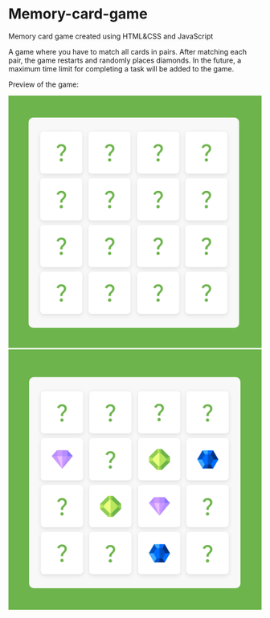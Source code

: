 # Memory-card-game
Memory card game created using HTML&amp;CSS and JavaScript

A game where you have to match all cards in pairs. After matching each pair, the game restarts and randomly places diamonds. 
In the future, a maximum time limit for completing a task will be added to the game.

Preview of the game: 

<img src="https://github.com/natzxn/Memory-card-game/blob/main/images/preview.PNG?raw=true" alt=preview1>

<img src="https://github.com/natzxn/Memory-card-game/blob/main/images/preview2.PNG?raw=true" alt=preview2>
